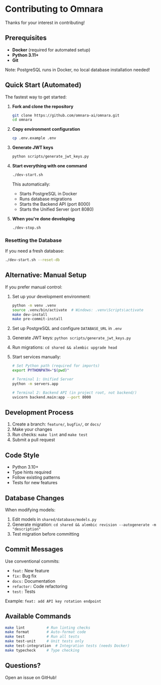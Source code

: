 # Contributing to Omnara

Thanks for your interest in contributing!

## Prerequisites

- **Docker** (required for automated setup)
- **Python 3.11+**
- **Git**

Note: PostgreSQL runs in Docker, no local database installation needed!

## Quick Start (Automated)

The fastest way to get started:

1. **Fork and clone the repository**
   ```bash
   git clone https://github.com/omnara-ai/omnara.git
   cd omnara
   ```

2. **Copy environment configuration**
   ```bash
   cp .env.example .env
   ```

3. **Generate JWT keys**
   ```bash
   python scripts/generate_jwt_keys.py
   ```

4. **Start everything with one command**
   ```bash
   ./dev-start.sh
   ```
   This automatically:
   - Starts PostgreSQL in Docker
   - Runs database migrations
   - Starts the Backend API (port 8000)
   - Starts the Unified Server (port 8080)

5. **When you're done developing**
   ```bash
   ./dev-stop.sh
   ```

### Resetting the Database
If you need a fresh database:
```bash
./dev-start.sh --reset-db
```

## Alternative: Manual Setup

If you prefer manual control:

1. Set up your development environment:
   ```bash
   python -m venv .venv
   source .venv/bin/activate  # Windows: .venv\Scripts\activate
   make dev-install
   make pre-commit-install
   ```

2. Set up PostgreSQL and configure `DATABASE_URL` in `.env`

3. Generate JWT keys: `python scripts/generate_jwt_keys.py`

4. Run migrations: `cd shared && alembic upgrade head`

5. Start services manually:
   ```bash
   # Set Python path (required for imports)
   export PYTHONPATH="$(pwd)"
   
   # Terminal 1: Unified Server
   python -m servers.app
   
   # Terminal 2: Backend API (in project root, not backend/)
   uvicorn backend.main:app --port 8000
   ```

## Development Process

1. Create a branch: `feature/`, `bugfix/`, or `docs/`
2. Make your changes
3. Run checks: `make lint` and `make test`
4. Submit a pull request

## Code Style

- Python 3.10+
- Type hints required
- Follow existing patterns
- Tests for new features

## Database Changes

When modifying models:

1. Edit models in `shared/database/models.py`
2. Generate migration: `cd shared && alembic revision --autogenerate -m "description"`
3. Test migration before committing

## Commit Messages

Use conventional commits:

- `feat:` New feature
- `fix:` Bug fix
- `docs:` Documentation
- `refactor:` Code refactoring
- `test:` Tests

Example: `feat: add API key rotation endpoint`

## Available Commands

```bash
make lint          # Run linting checks
make format        # Auto-format code
make test          # Run all tests
make test-unit     # Unit tests only
make test-integration  # Integration tests (needs Docker)
make typecheck     # Type checking
```

## Questions?

Open an issue on GitHub!

